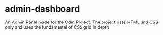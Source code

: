 # admin-dashboard
An Admin Panel made for the Odin Project. The project uses HTML and CSS only and uses the fundamental of CSS grid in depth
